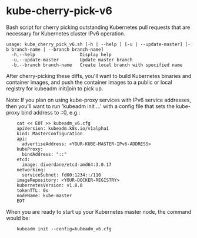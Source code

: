 # kube-cherry-pick-v6
Bash script for cherry picking outstanding Kubernetes pull requests
that are necessary for Kubernetes cluster IPv6 operation.

```
usage: kube_cherry_pick_v6.sh [-h | --help ] [-u | --update-master] [-b branch-name | --branch branch-name]
  -h,--help                 Display help
  -u,--update-master        Update master branch
  -b,--branch branch-name   Create local branch with specified name
```

After cherry-picking these diffs, you'll want to build Kubernetes
binaries and container images, and push the container images to
a public or local registry for kubeadm init/join to pick up.

Note: If you plan on using kube-proxy services with IPv6 service
addresses, then you'll want to run 'kubeadm init ...' with a config
file that sets the kube-proxy bind address to ::0, e.g.:

```
    cat << EOT >> kubeadm_v6.cfg
    apiVersion: kubeadm.k8s.io/v1alpha1
    kind: MasterConfiguration
    api:
      advertiseAddress: <YOUR-KUBE-MASTER-IPv6-ADDRESS>
    kubeProxy:
      bindAddress: "::"
    etcd:
      image: diverdane/etcd-amd64:3.0.17
    networking:
      serviceSubnet: fd00:1234::/110
    imageRepository: <YOUR-DOCKER-REGISTRY>
    kubernetesVersion: v1.8.0
    tokenTTL: 0s
    nodeName: kube-master
    EOT
```

When you are ready to start up your Kubernetes master node, the command would be:

```
    kubeadm init --config=kubeadm_v6.cfg
```

